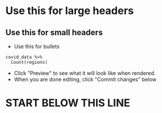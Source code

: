 # Use this for large headers
## Use this for small headers
* Use this for bullets

```{Use this for code examples}
covid_data %>% 
  Count(regions)
```
* Click "Preview" to see what it will look like when rendered.
* When you are done editing, click "Commit changes" below

# START BELOW THIS LINE
